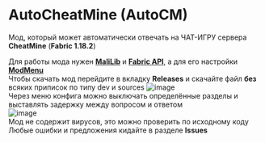 # AutoCheatMine (AutoCM)
Мод, который может автоматически отвечать на ЧАТ-ИГРУ сервера **CheatMine** (**Fabric 1.18.2**)  
  
Для работы мода нужен [**MaliLib**](https://www.curseforge.com/minecraft/mc-mods/malilib) и [**Fabric API**](https://www.curseforge.com/minecraft/mc-mods/fabric-api), а для его настройки [**ModMenu**](https://www.curseforge.com/minecraft/mc-mods/modmenu)  
Чтобы скачать мод перейдите в вкладку **Releases** и скачайте файл **без** всяких приписок по типу dev и sources
![image](https://user-images.githubusercontent.com/68079109/168429448-6f6a78ce-6801-4c55-be9a-01643813b9d9.png)  
Через меню конфига можно выключать определённые разделы и выставлять задержку между вопросом и ответом  
![image](https://user-images.githubusercontent.com/68079109/168429496-a6ae96c7-4514-40bb-a276-3a0ddb6746ea.png)  
Мод не содержит вируcов, это можно проверить по исходному коду  
Любые ошибки и предложения кидайте в разделе **Issues**
